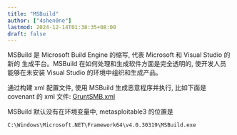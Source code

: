 ```yaml
---
title: "MSBuild"
author: ["4shen0ne"]
lastmod: 2024-12-14T01:38:35+08:00
draft: false
---
```


MSBuild 是 Microsoft Build Engine 的缩写, 代表 Microsoft 和 Visual Studio 的新的
生成平台。MSBuild 在如何处理和生成软件方面是完全透明的, 使开发人员能够在未安装
Visual Studio 的环境中组织和生成产品。

通过构建 xml 配置文件, 使用 MSBuild 生成恶意程序并执行, 比如下面是 covenant 的
xml 文件: [GruntSMB.xml](/home/zrquan/Dropbox/org/roam/GruntSMB.xml)

MSBuild 默认没有在环境变量中, metasploitable3 的位置是

```text
C:\Windows\Microsoft.NET\Framework64\v4.0.30319\MSBuild.exe
```
